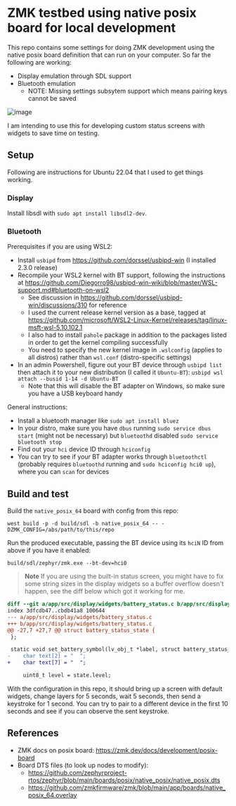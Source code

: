 # ZMK testbed using native posix board for local development

This repo contains some settings for doing ZMK development using the native posix board definition that can run on your computer.
So far the following are working:
- Display emulation through SDL support
- Bluetooth emulation
  - NOTE: Missing settings subsytem support which means pairing keys cannot be saved

![image](https://user-images.githubusercontent.com/7876996/186974209-2498232c-ff5e-4391-8ea1-482b07649f02.png)

I am intending to use this for developing custom status screens with widgets to save time on testing.

## Setup
Following are instructions for Ubuntu 22.04 that I used to get things working.

### Display
Install libsdl with `sudo apt install libsdl2-dev`.

### Bluetooth
Prerequisites if you are using WSL2:
- Install `usbipd` from https://github.com/dorssel/usbipd-win (I installed 2.3.0 release)
- Recompile your WSL2 kernel with BT support, following the instructions at https://github.com/Diegorro98/usbipd-win-wiki/blob/master/WSL-support.md#bluetooth-on-wsl2
  - See discussion in https://github.com/dorssel/usbipd-win/discussions/310 for reference
  - I used the current release kernel version as a base, tagged at https://github.com/microsoft/WSL2-Linux-Kernel/releases/tag/linux-msft-wsl-5.10.102.1
  - I also had to install `pahole` package in addition to the packages listed in order to get the kernel compiling successfully
  - You need to specify the new kernel image in `.wslconfig` (applies to all distros) rather than `wsl.conf` (distro-specific settings)
- In an admin Powershell, figure out your BT device through `usbipd list` then attach it to your new distribution (I called it `Ubuntu-BT`): `usbipd wsl attach --busid 1-14 -d Ubuntu-BT`
  - Note that this will disable the BT adapter on Windows, so make sure you have a USB keyboard handy

General instructions:
- Install a bluetooth manager like `sudo apt install bluez`
- In your distro, make sure you have `dbus` running `sudo service dbus start` (might not be necessary) but `bluetoothd` disabled `sudo service bluetooth stop`
- Find out your `hci` device ID through `hciconfig`
- You can try to see if your BT adapter works through `bluetoothctl` (probably requires `bluetoothd` running and `sudo hciconfig hci0 up`), where you can `scan` for devices

## Build and test

Build the `native_posix_64` board with config from this repo:
```
west build -p -d build/sdl -b native_posix_64 -- -DZMK_CONFIG=/abs/path/to/this/repo
```

Run the produced executable, passing the BT device using its `hciN` ID from above if you have it enabled:
```
build/sdl/zephyr/zmk.exe --bt-dev=hci0
```

> **Note**
> If you are using the built-in status screen, you might have to fix some string sizes in the display widgets so a buffer overflow doesn't happen, see the diff below which got it working for me.

```diff
diff --git a/app/src/display/widgets/battery_status.c b/app/src/display/widgets/battery_status.c
index 3dfcdb47..cbdb41a8 100644
--- a/app/src/display/widgets/battery_status.c
+++ b/app/src/display/widgets/battery_status.c
@@ -27,7 +27,7 @@ struct battery_status_state {
 };

 static void set_battery_symbol(lv_obj_t *label, struct battery_status_state state) {
-    char text[2] = "  ";
+    char text[7] = "  ";

     uint8_t level = state.level;
```

With the configuration in this repo, it should bring up a screen with default widgets, change layers for 5 seconds, wait 5 seconds, then send a keystroke for 1 second. You can try to pair to a different device in the first 10 seconds and see if you can observe the sent keystroke.

## References
- ZMK docs on posix board: https://zmk.dev/docs/development/posix-board
- Board DTS files (to look up nodes to modify):
  - https://github.com/zephyrproject-rtos/zephyr/blob/main/boards/posix/native_posix/native_posix.dts
  - https://github.com/zmkfirmware/zmk/blob/main/app/boards/native_posix_64.overlay
